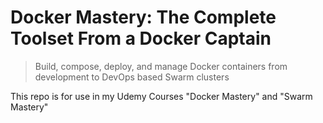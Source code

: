 # Docker Mastery: The Complete Toolset From a Docker Captain

> Build, compose, deploy, and manage Docker containers from development to DevOps based Swarm clusters

This repo is for use in my Udemy Courses "Docker Mastery" and "Swarm Mastery"

